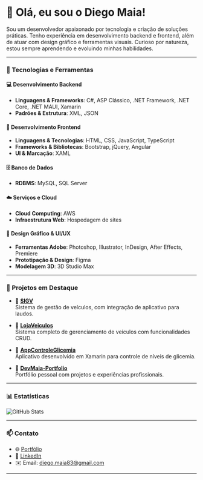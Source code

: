 # 👋 Olá, eu sou o Diego Maia!

Sou um desenvolvedor apaixonado por tecnologia e criação de soluções práticas. Tenho experiência em desenvolvimento backend e frontend, além de atuar com design gráfico e ferramentas visuais. Curioso por natureza, estou sempre aprendendo e evoluindo minhas habilidades.

---

### 🚀 Tecnologias e Ferramentas

#### 💻 Desenvolvimento Backend
- **Linguagens & Frameworks**: C#, ASP Clássico, .NET Framework, .NET Core, .NET MAUI, Xamarin  
- **Padrões & Estrutura**: XML, JSON

#### 🎨 Desenvolvimento Frontend
- **Linguagens & Tecnologias**: HTML, CSS, JavaScript, TypeScript  
- **Frameworks & Bibliotecas**: Bootstrap, jQuery, Angular  
- **UI & Marcação**: XAML

#### 🗄️ Banco de Dados
- **RDBMS**: MySQL, SQL Server

#### ☁️ Serviços e Cloud
- **Cloud Computing**: AWS  
- **Infraestrutura Web**: Hospedagem de sites

#### 🧠 Design Gráfico & UI/UX
- **Ferramentas Adobe**: Photoshop, Illustrator, InDesign, After Effects, Premiere  
- **Prototipação & Design**: Figma  
- **Modelagem 3D**: 3D Studio Max

---

### 📂 Projetos em Destaque

- 🔧 [**SIGV**](https://github.com/DiegoMaia83/Sigv)  
  Sistema de gestão de veículos, com integração de aplicativo para laudos.
  
- 🔧 [**LojaVeiculos**](https://github.com/DiegoMaia83/LojaVeiculos)  
  Sistema completo de gerenciamento de veículos com funcionalidades CRUD.

- 📱 [**AppControleGlicemia**](https://github.com/DiegoMaia83/AppControleGlicemia)  
  Aplicativo desenvolvido em Xamarin para controle de níveis de glicemia.

- 💼 [**DevMaia-Portfolio**](https://github.com/DiegoMaia83/DevMaia-Portfolio)  
  Portfólio pessoal com projetos e experiências profissionais.

---

### 📊 Estatísticas

![GitHub Stats](https://github-readme-stats.vercel.app/api?username=DiegoMaia83&show_icons=true&theme=radical)

---

### 📫 Contato

- 🌐 [Portfólio](http://www.devmaia.com.br)
- 💼 [LinkedIn](https://www.linkedin.com/in/maiadiego)
- ✉️ Email: diego.maia83@gmail.com

---




<!--
**DiegoMaia83/DiegoMaia83** is a ✨ _special_ ✨ repository because its `README.md` (this file) appears on your GitHub profile.

Here are some ideas to get you started:

- 🔭 I’m currently working on ...
- 🌱 I’m currently learning ...
- 👯 I’m looking to collaborate on ...
- 🤔 I’m looking for help with ...
- 💬 Ask me about ...
- 📫 How to reach me: ...
- 😄 Pronouns: ...
- ⚡ Fun fact: ...
-->
